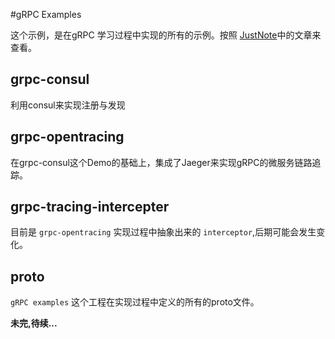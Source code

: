 #gRPC Examples

这个示例，是在gRPC 学习过程中实现的所有的示例。按照 [JustNote](https://pegasusmeteor.gitbook.io/justnote/)中的文章来查看。

## grpc-consul

利用consul来实现注册与发现

## grpc-opentracing

在grpc-consul这个Demo的基础上，集成了Jaeger来实现gRPC的微服务链路追踪。

## grpc-tracing-intercepter

目前是 `grpc-opentracing` 实现过程中抽象出来的 `interceptor`,后期可能会发生变化。

## proto

`gRPC examples` 这个工程在实现过程中定义的所有的proto文件。

**未完,待续...**
